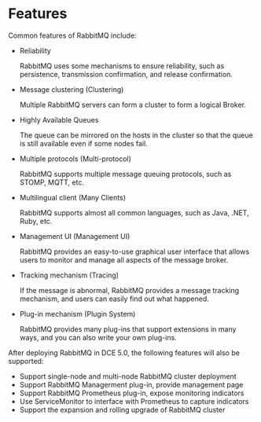 # Features

Common features of RabbitMQ include:

- Reliability
     
    RabbitMQ uses some mechanisms to ensure reliability, such as persistence, transmission confirmation, and release confirmation.

- Message clustering (Clustering)

    Multiple RabbitMQ servers can form a cluster to form a logical Broker.

- Highly Available Queues

    The queue can be mirrored on the hosts in the cluster so that the queue is still available even if some nodes fail.

- Multiple protocols (Multi-protocol)

    RabbitMQ supports multiple message queuing protocols, such as STOMP, MQTT, etc.

- Multilingual client (Many Clients)

    RabbitMQ supports almost all common languages, such as Java, .NET, Ruby, etc.

- Management UI (Management UI)

    RabbitMQ provides an easy-to-use graphical user interface that allows users to monitor and manage all aspects of the message broker.

- Tracking mechanism (Tracing)

    If the message is abnormal, RabbitMQ provides a message tracking mechanism, and users can easily find out what happened.

- Plug-in mechanism (Plugin System)

    RabbitMQ provides many plug-ins that support extensions in many ways, and you can also write your own plug-ins.

After deploying RabbitMQ in DCE 5.0, the following features will also be supported:

- Support single-node and multi-node RabbitMQ cluster deployment
- Support RabbitMQ Managerment plug-in, provide management page
- Support RabbitMQ Prometheus plug-in, expose monitoring indicators
- Use ServiceMonitor to interface with Prometheus to capture indicators
- Support the expansion and rolling upgrade of RabbitMQ cluster